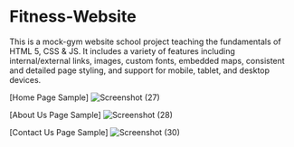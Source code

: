# Fitness-Website
This is a mock-gym website school project teaching the fundamentals of HTML 5, CSS & JS. It includes a variety of features including internal/external links, images, custom fonts, embedded maps, consistent and detailed page styling, and support for mobile, tablet, and desktop devices.


[Home Page Sample]
![Screenshot (27)](https://user-images.githubusercontent.com/49052244/134822181-891d0110-f9db-45ca-9caa-6be653d624b1.png)

[About Us Page Sample]
![Screenshot (28)](https://user-images.githubusercontent.com/49052244/134822194-c4608bcb-a285-4671-ad2d-f74470c9dc2f.png)

[Contact Us Page Sample]
![Screenshot (30)](https://user-images.githubusercontent.com/49052244/134822224-91f3e1ad-ca21-4e2e-a56b-a7474df79ea2.png)
